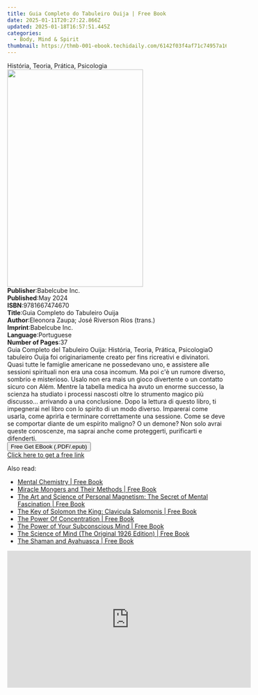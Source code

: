 ```yaml
---
title: Guia Completo do Tabuleiro Ouija | Free Book
date: 2025-01-11T20:27:22.866Z
updated: 2025-01-18T16:57:51.445Z
categories:
  - Body, Mind & Spirit
thumbnail: https://thmb-001-ebook.techidaily.com/6142f03f4af71c74957a16cb966c48ecd5eeab80284166b677f1fb2c5dcb4dfd.jpg
---
```

<main id="book-container">
  <div class="flex flex-col">
    <div class="book-brief flex-1 py-6 px-4 sm:p-6 md:py-10 md:px-8">
      <!-- brief-->
      <div class="book-brief-main">História, Teoria, Prática, Psicologia</div>
    </div>
    <div
      class="book-meta-info flex-1 grid gap-4 col-start-1 col-end-3 row-start-1 sm:mb-6 sm:grid-cols-4 lg:gap-6 lg:col-start-2 lg:row-end-6 lg:row-span-6 lg:mb-0"
    >
      <div
        class="book-meta-info-left place-content-center mt-4 p-4 text-sm leading-6 col-start-2 col-span-2 dark:text-slate-400"
      >
        <img
          class="w-full h-500 object-cover rounded-lg sm:h-255 sm:col-span-2 lg:col-span-full"
          src="https://img-001-ebook.techidaily.com/18f99f0e0ff56cfe0b7758cbe513a08f8c4c5f866c557b38247b204d903973fa.jpg"
          alt=""
          width="312"
          height="500"
        />
      </div>
      <div
        class="book-meta-info-right mt-2 col-start-1 row-start-2 col-span-3 self-center"
      >
        <!-- meta data  -->
        <div class="flex flex-col px-4 md:px-8">
          <div class="flex-1">
            <strong>Publisher</strong>:<span class="px-2">Babelcube Inc.</span>
          </div>
          <div class="flex-1">
            <strong>Published</strong>:<span class="px-2">May 2024</span>
          </div>
          <div class="flex-1">
            <strong>ISBN</strong>:<span class="px-2">9781667474670</span>
          </div>
          <div class="flex-1">
            <strong>Title</strong>:<span class="px-2"
              >Guia Completo do Tabuleiro Ouija</span
            >
          </div>
          <div class="flex-1">
            <strong>Author</strong>:<span class="px-2"
              >Eleonora Zaupa; José Riverson Rios (trans.)</span
            >
          </div>
          <div class="flex-1">
            <strong>Imprint</strong>:<span class="px-2">Babelcube Inc.</span>
          </div>
          <div class="flex-1">
            <strong>Language</strong>:<span class="px-2">Portuguese</span>
          </div>
          <div class="flex-1">
            <strong>Number of Pages</strong>:<span class="px-2">37</span>
          </div>
        </div>
      </div>
    </div>
    <div class="book-description flex-1 py-6 px-4 sm:p-6 md:py-10 md:px-8">
      <div class="book-description-main">
        <div accordion-content="" id="description">
          Guia Completo del Tabuleiro Ouija: História, Teoria, Prática,
          PsicologiaO tabuleiro Ouija foi originariamente creato per fins
          ricreativi e divinatori. Quasi tutte le famiglie americane ne
          possedevano uno, e assistere alle sessioni spirituali non era una cosa
          incomum. Ma poi c'è un rumore diverso, sombrio e misterioso. Usalo non
          era mais un gioco divertente o un contatto sicuro con Além. Mentre la
          tabella medica ha avuto un enorme successo, la scienza ha studiato i
          processi nascosti oltre lo strumento magico più discusso... arrivando
          a una conclusione. Dopo la lettura di questo libro, ti impegnerai nel
          libro con lo spirito di un modo diverso. Imparerai come usarla, come
          aprirla e terminare correttamente una sessione. Come se deve se
          comportar diante de um espírito maligno? O un demone? Non solo avrai
          queste conoscenze, ma saprai anche come proteggerti, purificarti e
          difenderti.<br />
        </div>
      </div>
    </div>
    <div class="book-excerpts flex-1 py-6 px-4 sm:p-6 md:py-10 md:px-8"></div>
    <div
      class="book-about-author flex-1 py-6 px-4 sm:p-6 md:py-10 md:px-8"
    ></div>
    <div class="book-free-get flex-1 py-6 px-4 sm:p-6 md:py-10 md:px-8">
      <button
        id="btn-free-get"
        class="bg-blue-500 hover:bg-blue-700 text-white font-bold py-2 px-4 rounded"
      >
        Free Get EBook (.PDF/.epub)
      </button>
      <div id="countdown-display" class="px-2 text-lg mt-2"></div>
      <a
        id="free-link"
        class="hidden bg-blue-500 hover:bg-blue-700 text-white font-bold py-2 px-4 rounded"
        href="https://www.ebooks.com/en-us/book/211460341/guia-completo-do-tabuleiro-ouija/eleonora-zaupa/"
        target="_blank"
        >Click here to get a free link</a
      >
    </div>
    <script>
      let countdownTime = 0;
      let countdownInterval = null;
      document
        .getElementById('btn-free-get')
        .addEventListener('click', startCountdown);
      function startCountdown() {
        countdownTime = new Date().getTime() + 60000 * 3;
        countdownInterval = setInterval(updateCountdown, 1000);
        document.getElementById('btn-free-get').disabled = true;
        document
          .getElementById('btn-free-get')
          .classList.add('bg-gray-500', 'cursor-not-allowed');
      }
      function updateCountdown() {
        let currentTime = new Date().getTime();
        let timeLeft = countdownTime - currentTime;
        let secondsLeft = Math.floor(timeLeft / 1000);
        document.getElementById('countdown-display').innerHTML =
          `Remaining time: ${secondsLeft} seconds.`;
        if (secondsLeft <= 0) {
          clearInterval(countdownInterval);
          document.getElementById('btn-free-get').classList.add('hidden');
          document.getElementById('free-link').classList.remove('hidden');
          document.getElementById('countdown-display').innerHTML = '';
        }
      }
    </script>
  </div>
</main>

<ins class="adsbygoogle"
      style="display:block"
      data-ad-client="ca-pub-7571918770474297"
      data-ad-slot="8358498916"
      data-ad-format="auto"
      data-full-width-responsive="true"></ins>
    

<span class="atpl-alsoreadstyle">Also read:</span>
<div><ul>
<li><a href="https://novels-ebooks.techidaily.com/96456390-9781420937664-mental-chemistry/"><u>Mental Chemistry | Free Book</u></a></li>
<li><a href="https://novels-ebooks.techidaily.com/96456244-9781596746718-miracle-mongers-and-their-methods/"><u>Miracle Mongers and Their Methods | Free Book</u></a></li>
<li><a href="https://novels-ebooks.techidaily.com/96455363-9781420935387-the-art-and-science-of-personal-magnetism-the-secret-of-mental-fascination/"><u>The Art and Science of Personal Magnetism: The Secret of Mental Fascination | Free Book</u></a></li>
<li><a href="https://novels-ebooks.techidaily.com/96456840-9781420948141-the-key-of-solomon-the-king-clavicula-salomonis/"><u>The Key of Solomon the King: Clavicula Salomonis | Free Book</u></a></li>
<li><a href="https://novels-ebooks.techidaily.com/96456126-9781420935356-the-power-of-concentration/"><u>The Power Of Concentration | Free Book</u></a></li>
<li><a href="https://novels-ebooks.techidaily.com/96456066-9781420955408-the-power-of-your-subconscious-mind/"><u>The Power of Your Subconscious Mind | Free Book</u></a></li>
<li><a href="https://novels-ebooks.techidaily.com/96456876-9781420956108-the-science-of-mind-the-original-1926-edition/"><u>The Science of Mind (The Original 1926 Edition) | Free Book</u></a></li>
<li><a href="https://novels-ebooks.techidaily.com/96464922-9781615931132-the-shaman-and-ayahuasca/"><u>The Shaman and Ayahuasca | Free Book</u></a></li>
</ul></div>

<!-- affiliate ads begin -->
<iframe width="560" height="315" src="https://www.youtube.com/embed/YpnYKIrpgZQ?si=94zicAHp1CH-0oso" title="YouTube video player" frameborder="0" allow="accelerometer; autoplay; clipboard-write; encrypted-media; gyroscope; picture-in-picture; web-share" referrerpolicy="strict-origin-when-cross-origin" allowfullscreen></iframe>
<!-- affiliate ads end -->

